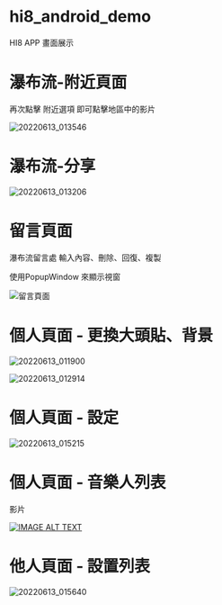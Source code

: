 # hi8_android_demo


HI8 APP 畫面展示

# 瀑布流-附近頁面
再次點擊 附近選項
即可點擊地區中的影片

![20220613_013546](https://user-images.githubusercontent.com/87661821/173245901-6385595b-f4f1-48d9-930a-fddeac362004.gif)

# 瀑布流-分享

![20220613_013206](https://user-images.githubusercontent.com/87661821/173245745-52a6ebd7-e4f0-4a07-b5a7-48f2965d49b5.gif)

# 留言頁面

瀑布流留言處
輸入內容、刪除、回復、複製

使用PopupWindow 來顯示視窗

![留言頁面](https://user-images.githubusercontent.com/87661821/173244438-d5dcc86f-2a9c-41a4-92ee-56f4f7162e9b.gif)


# 個人頁面 - 更換大頭貼、背景 
![20220613_011900](https://user-images.githubusercontent.com/87661821/173245335-0297dbad-4a31-4769-8c42-600beebef8a8.gif)

![20220613_012914](https://user-images.githubusercontent.com/87661821/173245598-2d368e6e-fcee-49cf-b197-ea1a86322647.gif)

# 個人頁面 - 設定

![20220613_015215](https://user-images.githubusercontent.com/87661821/173246518-97f03b53-1345-4539-94f9-c1ed18ba1c18.gif)


# 個人頁面 - 音樂人列表

影片

[![IMAGE ALT TEXT](http://img.youtube.com/vi/cNkE85VH3CA/0.jpg)](https://www.youtube.com/watch?v=cNkE85VH3CA "Unity Snake Game")

# 他人頁面 - 設置列表

![20220613_015640](https://user-images.githubusercontent.com/87661821/173246650-aeb533ac-07c9-4a81-bffa-75c1adb2ff11.gif)



